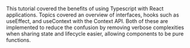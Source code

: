 This tutorial covered the benefits of using Typescript with React applications. Topics covered an overview of interfaces,
hooks such as useEffect, and useContext with the Context API. Both of these are implemented to reduce the confusion
by removing verbose complexities when sharing state and lifecycle easier, allowing components to be pure functions.
